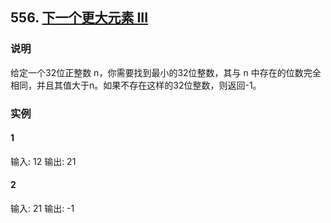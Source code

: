 ## 556. [下一个更大元素 III](https://leetcode-cn.com/problems/next-greater-element-iii/)
### 说明

给定一个32位正整数 n，你需要找到最小的32位整数，其与 n 中存在的位数完全相同，并且其值大于n。如果不存在这样的32位整数，则返回-1。

### 实例

#### 1
输入: 12
输出: 21

#### 2
输入: 21
输出: -1